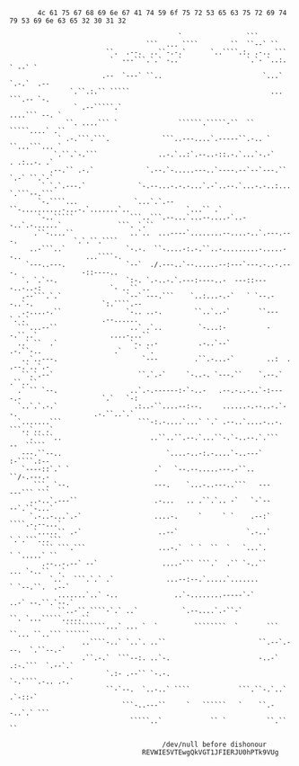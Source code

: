                                                                                                                           
  
           4c 61 75 67 68 69 6e 67 41 74 59 6f 75 72 53 65 63 75 72 69 74 79 53 69 6e 63 65 32 30 31 32  
  
                                              `                ```                                                   
                                      ```  ... ````        ``  ``--` ``                                              
                            ``.  .--.  ..``-.-.`      `..````.:. .-.. ```                                        
                             `  ---```.`.` -..`                `.`- `..:. ` --` `                                    
                           .--  `---` ``..                         `...` `.-.`  .--                                  
                   `.``.:.`` `````                                   ... ```.-- `-.                              
                    ` .--`````.`                                             ....``` --. `                           
                  ``. ....``` `               ``````.`````-``  ``             `````....` .``                         
                ` .-.```.```.             ```..---....`.-----``.-.. `            ``...```... `                       
               `.``.`-.```               ..-.`..:`.--..-::.-.`...`-.-`              . .:..-. .`                      
              .--.`` .-.`             `.--.`-.....---..`----.--`--`---.``            `.-` ``.`-`                     
            ` `.`.---.`             `-.--...-.-.-...`.-`..--.`...-.-..:...             `.```--.```                   
           `-.````...              `...`.`.--``-..........-...-.`.......`..              `...`` .`                   
           `-..`````              ```..```.--...`...--....-`..--..`.-......`              ```. `.``                  
          .``-....``              ..`..  ...----`........--....-..`.---.---.              `.`.``.````                
         ..-```..`               `-.-.  ``-....-:.-.``..-.........-.....--..                ...````-.                
        `---..---.               `--`  ./.---..`--......--:---`---.-..-.---.                -::----..                
       `. `.`--.                 `:-. `.-..-.`.---:----..-  ---::----..-..-:                 `- ..`` ..              
       .--```.`.`                `--` ---.```    `..:...-.-`   ` `--.--..`-.                 `:.````.--              
       .-....-.``                `-.. ..-.        ``..`..-`       ``---`.`.`                  .--......              
      ```...--``                  ..` .`..         `-...:-          --.``..`                  ....-...``             
      ..` ``  .`                  `-. ..-          .-..`--`         .-.``-..                  .`   `  `.             
       ..`..---.                     `---         .``.-...-`        ..:  .                    .--.`..`.-             
       ``.`.--`                     ``.`.-`     `-..-. `---.``    `.--.`                        .``..``              
      .` `` `--.                  ..`.-.------:-`-..-   .--.-..-..`-:----.-                    `.`   `-:             
      `..`.`.-.`                   .:..-``....--:--.     ......-.--..-.`--.                   .-.``..`.`             
      `.......```                   ```-:.-....`...` `.` .--..`....-..-.                     ```..`.. .`             
        `.`````..                      ..``..``.--.`...``-.`-..--.`.```                      --  `````               
       ---.``--..                          `....-..-:.-....`-..---`                          :-````.:--              
       `----::`.` `                     .`   `--.--.....---.-``..                           ``/-.---.-               
          ```. `--.                     ---.    `...-..---..```   ---                      ---``` ```                
         ..-..`.---``                   .-...   .. .``.`.. -`   `-`--                      --`.``-...`               
         `.-..-...`.-`                  ....-.     `     ` `    .--:`                   ````.-.--...`                
          `.....`` .-`                   ..--`                 `.-..`                  `.`.```...```                 
            ``` ```.```                  ...-.`  ` `  ``  `   `...`.                 ` `.....` ``                    
            .--..-.--` --`                ....-``` ```.`  .`` `-..``                ... `-..``  .`                   
              `..`  ```.`.` .`             ...--:--.`.....`.......               ` `--.``.  .--`                     
                .......`..` -..              ..`-........-----`-`              ..-` --.``.`--.`                      
                ``..-``.````-`.` ..`           `.--....`.-``-`            ``. `...`````.....``                       
                  ``````````...` ... `  `         ````````  `       ``` ``... ``..``` ``````                         
                      ..````-..` `..`. ..``                       ``.--`.---.  `.``--.-`                             
                      .``.-.`  ```--:. ..`-.                      -..-` .:-.```  `.--`.`                             
                            `.:- .--`` `-.-.                      `-.````.-.. .-.`                                   
                            ``-`--.  `..-..` ````            ```.``-.`..`  .`-::-`                                   
                                ```-..---``     `   ``````   `    ``.--..`.` ```                                     
                                  `````..`            `` `          ``.`` ``                                             
                                                   															
                                          /dev/null before dishonour  
                                     REVWIE5VTEwgQkVGT1JFIERJU0hPTk9VUg

